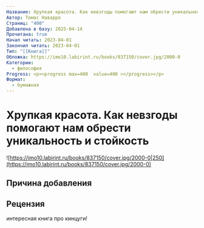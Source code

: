 ```yaml
---
Название: Хрупкая красота. Как невзгоды помогают нам обрести уникальность и стойкость
Автор: Томас Наварро
Страниц: "400"
Добавлена в базу: 2025-04-14
Прочитана: true
Начал читать: 2023-04-01
Закончил читать: 2023-04-01
Тип: "[[Книга]]"
Обложка: https://imo10.labirint.ru/books/837150/cover.jpg/2000-0
Категории:
  - философия
Progress: <p><progress max=400  value=400 ></progress></p>
Формат:
  - бумажная
---
```

# Хрупкая красота. Как невзгоды помогают нам обрести уникальность и стойкость

![https://imo10.labirint.ru/books/837150/cover.jpg/2000-0|250](https://imo10.labirint.ru/books/837150/cover.jpg/2000-0)

## Причина добавления


## Рецензия

интересная книга про кинцуги!